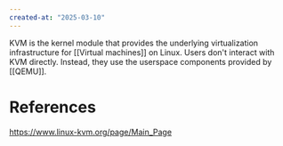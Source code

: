 ```yaml
---
created-at: "2025-03-10"
---
```


KVM is the kernel module that provides the underlying virtualization infrastructure for [[Virtual machines]] on Linux. Users don't interact with KVM directly. Instead, they use the userspace components provided by [[QEMU]].

# References

https://www.linux-kvm.org/page/Main_Page
